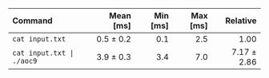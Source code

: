 | Command | Mean [ms] | Min [ms] | Max [ms] | Relative |
|:---|---:|---:|---:|---:|
| `cat input.txt` | 0.5 ± 0.2 | 0.1 | 2.5 | 1.00 |
| `cat input.txt \| ./aoc9` | 3.9 ± 0.3 | 3.4 | 7.0 | 7.17 ± 2.86 |
